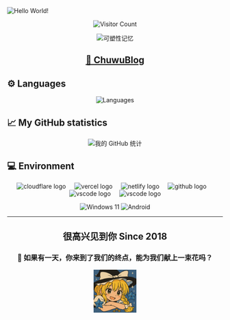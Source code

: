 <img src="https://readme-typing-svg.demolab.com?font=Signika+Negative&weight=600&size=36&pause=1000&color=39C5BB&center=true&width=1000&height=60&lines=Hi++there+%F0%9F%91%8B+Welcome+to+my+page%F0%9F%A5%B0+I'm+Chuwu" alt="Hello World!" />


<p align="center">
  <img src="https://count.getloli.com/@chuwu?name=chuwu&theme=booru-lisu&padding=8&offset=0&align=top&scale=0.5&pixelated=1&darkmode=auto" alt="Visitor Count">
</p>

<p align="center">
  <img src="https://readme-typing-svg.demolab.com?font=Long+Cang&size=30&duration=3800&pause=5000&color=70F7EB&background=CAC1DC73&center=true&vCenter=true&repeat=false&width=600&lines=%E6%97%B6%E5%85%89%E6%B5%81%E8%BD%AC%EF%BC%8C%E6%84%BF%E4%BD%A0%E8%83%BD%E4%B8%8E%E9%87%8D%E8%A6%81%E4%B9%8B%E4%BA%BA%E9%87%8D%E9%80%A2" alt="可塑性记忆" />
</p>

<div align="center">

## [🪪 ChuwuBlog](https://chuwu.dpdns.org/)

</div>

<h2>⚙️ Languages</h2>
<p align="center">
  <img src="https://github-readme-stats.vercel.app/api/top-langs/?username=chuwuyo&hide=&card_width=600&langs_count=8&layout=compact&hide_progress=false&exclude_repo=experment4_USART_WaterFlow_LED,misc-files" alt="Languages"/>
</p>

<h2>📈 My GitHub statistics</h2>
<p align="center">
  <img src="https://github-readme-stats.vercel.app/api?username=ChuwuYo&show_icons=true&theme=ambient_gradient&count_private=true&card_width=600" alt="我的 GitHub 统计"/>
</p>

<h2>💻 Environment</h2>

<div align="center">
  <img src="https://skillicons.dev/icons?i=cloudflare" height="40" alt="cloudflare logo"  />
  <img width="12" />
  <img src="https://skillicons.dev/icons?i=vercel" height="40" alt="vercel logo"  />
  <img width="12" />
  <img src="https://skillicons.dev/icons?i=netlify" height="40" alt="netlify logo"  />
  <img width="12" />
  <img src="https://skillicons.dev/icons?i=github" height="40" alt="github logo"  />
  <img width="12" />
  <img src="https://skillicons.dev/icons?i=vscode" height="40" alt="vscode logo"  />
  <img width="12" />
  <img src="https://skillicons.dev/icons?i=bash" height="40" alt="vscode logo"  />
</div>

<p></p>

<p align="center">
  <img src="https://img.shields.io/badge/Windows%2011-00BBFF?style=flat-square&logo=Windows&logoColor=FFFFFF&labelColor=00BBFF" alt="Windows 11"/>
  <img src="https://img.shields.io/badge/Android-00C000?style=flat-square&logo=android&logoColor=FFFFFF&labelColor=00C000" alt="Android"/>
</p>

---

<h2 align="center">很高兴见到你 Since 2018</h2>
<h3 align="center">💮 如果有一天，你来到了我们的终点，能为我们献上一束花吗？</h3>

<div align="center">
    <img src="Marisa.png" alt="hi" width="100" height="100">
</div>
